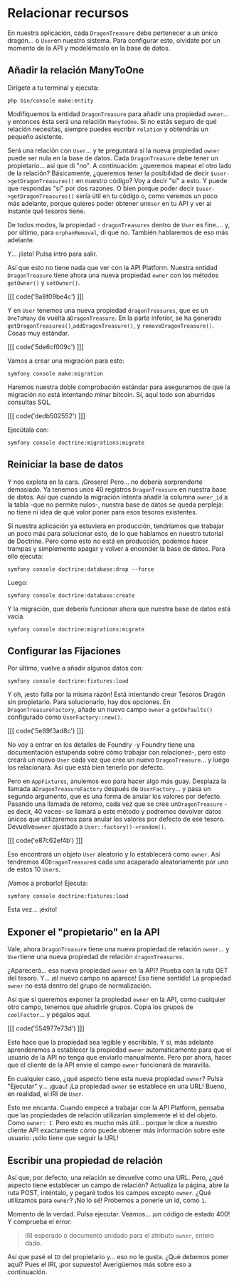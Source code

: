 # Relacionar recursos

En nuestra aplicación, cada `DragonTreasure` debe pertenecer a un único dragón... o `User`en nuestro sistema. Para configurar esto, olvídate por un momento de la API y modelémoslo en la base de datos.

## Añadir la relación ManyToOne

Dirígete a tu terminal y ejecuta:

```terminal
php bin/console make:entity
```

Modifiquemos la entidad `DragonTreasure` para añadir una propiedad `owner`... y entonces ésta será una relación `ManyToOne`. Si no estás seguro de qué relación necesitas, siempre puedes escribir `relation` y obtendrás un pequeño asistente.

Será una relación con `User`... y te preguntará si la nueva propiedad `owner` puede ser nula en la base de datos. Cada `DragonTreasure` debe tener un propietario... así que di "no". A continuación: ¿queremos mapear el otro lado de la relación? Básicamente, ¿queremos tener la posibilidad de decir `$user->getDragonTreasures()` en nuestro código? Voy a decir "sí" a esto. Y puede que respondas "sí" por dos razones. O bien porque poder decir `$user->getDragonTreasures()` sería útil en tu código o, como veremos un poco más adelante, porque quieres poder obtener un`User` en tu API y ver al instante qué tesoros tiene.

De todos modos, la propiedad - `dragonTreasures` dentro de `User` es fine.... y, por último, para `orphanRemoval`, di que no. También hablaremos de eso más adelante.

Y... ¡listo! Pulsa intro para salir.

Así que esto no tiene nada que ver con la API Platform. Nuestra entidad `DragonTreasure` tiene ahora una nueva propiedad `owner` con los métodos `getOwner()` y `setOwner()`. 

[[[ code('9a8f09be4c') ]]]

Y en `User` tenemos una nueva propiedad `dragonTreasures`, que es un `OneToMany` de vuelta a`DragonTreasure`. En la parte inferior, se ha generado `getDragonTreasures()`,`addDragonTreasure()`, y `removeDragonTreasure()`. Cosas muy estándar.

[[[ code('5de6cf009c') ]]]

Vamos a crear una migración para esto:

```terminal
symfony console make:migration
```

Haremos nuestra doble comprobación estándar para asegurarnos de que la migración no está intentando minar bitcoin. Sí, aquí todo son aburridas consultas SQL. 

[[[ code('dedb502552') ]]]

Ejecútala con:

```terminal
symfony console doctrine:migrations:migrate
```

## Reiniciar la base de datos

Y nos explota en la cara. ¡Grosero! Pero... no debería sorprenderte demasiado. Ya tenemos unos 40 registros `DragonTreasure` en nuestra base de datos. Así que cuando la migración intenta añadir la columna `owner_id` a la tabla -que no permite nulos-, nuestra base de datos se queda perpleja: no tiene ni idea de qué valor poner para esos tesoros existentes.

Si nuestra aplicación ya estuviera en producción, tendríamos que trabajar un poco más para solucionar esto, de lo que hablamos en nuestro tutorial de Doctrine. Pero como esto no está en producción, podemos hacer trampas y simplemente apagar y volver a encender la base de datos. Para ello ejecuta:

```terminal
symfony console doctrine:database:drop --force
```

Luego:

```terminal
symfony console doctrine:database:create
```

Y la migración, que debería funcionar ahora que nuestra base de datos está vacía.

```terminal
symfony console doctrine:migrations:migrate
```

## Configurar las Fijaciones

Por último, vuelve a añadir algunos datos con:

```terminal
symfony console doctrine:fixtures:load
```

Y oh, ¡esto falla por la misma razón! Está intentando crear Tesoros Dragón sin propietario. Para solucionarlo, hay dos opciones. En `DragonTreasureFactory`, añade un nuevo campo `owner` a `getDefaults()` configurado como `UserFactory::new()`.

[[[ code('5e89f3ad8c') ]]]

No voy a entrar en los detalles de Foundry -y Foundry tiene una documentación estupenda sobre cómo trabajar con relaciones-, pero esto creará un nuevo `User` cada vez que cree un nuevo `DragonTreasure`... y luego los relacionará. Así que está bien tenerlo por defecto.

Pero en `AppFixtures`, anulemos eso para hacer algo más guay. Desplaza la llamada a`DragonTreasureFactory` después de `UserFactory`... y pasa un segundo argumento, que es una forma de anular los valores por defecto. Pasando una llamada de retorno, cada vez que se cree un`DragonTreasure` -es decir, 40 veces- se llamará a este método y podremos devolver datos únicos que utilizaremos para anular los valores por defecto de ese tesoro. Devuelve`owner` ajustado a `User::factory()->random()`.

[[[ code('e87c62ef4b') ]]]

Eso encontrará un objeto `User` aleatorio y lo establecerá como `owner`. Así tendremos 40`DragonTreasure`s cada uno acaparado aleatoriamente por uno de estos 10 `User`s.

¡Vamos a probarlo! Ejecuta:

```terminal
symfony console doctrine:fixtures:load
```

Esta vez... ¡éxito!

## Exponer el "propietario" en la API

Vale, ahora `DragonTreasure` tiene una nueva propiedad de relación `owner`... y `User`tiene una nueva propiedad de relación `dragonTreasures`.

¿Aparecerá... esa nueva propiedad `owner` en la API? Prueba con la ruta GET del tesoro. Y... ¡el nuevo campo no aparece! Eso tiene sentido! La propiedad `owner` no está dentro del grupo de normalización.

Así que si queremos exponer la propiedad `owner` en la API, como cualquier otro campo, tenemos que añadirle grupos. Copia los grupos de `coolFactor`... y pégalos aquí.

[[[ code('554977e73d') ]]]

Esto hace que la propiedad sea legible y escribible. Y sí, más adelante aprenderemos a establecer la propiedad `owner` automáticamente para que el usuario de la API no tenga que enviarlo manualmente. Pero por ahora, hacer que el cliente de la API envíe el campo `owner` funcionará de maravilla.

En cualquier caso, ¿qué aspecto tiene esta nueva propiedad `owner`? Pulsa "Ejecutar" y... ¡guau! ¡La propiedad `owner` se establece en una URL! Bueno, en realidad, el IRI de `User`.

Esto me encanta. Cuando empecé a trabajar con la API Platform, pensaba que las propiedades de relación utilizarían simplemente el id del objeto. Como `owner: 1`. Pero esto es mucho más útil... porque le dice a nuestro cliente API exactamente cómo puede obtener más información sobre este usuario: ¡sólo tiene que seguir la URL!

## Escribir una propiedad de relación

Así que, por defecto, una relación se devuelve como una URL. Pero, ¿qué aspecto tiene establecer un campo de relación? Actualiza la página, abre la ruta POST, inténtalo, y pegaré todos los campos excepto `owner`. ¿Qué utilizamos para `owner`? ¡No lo sé! Probemos a ponerle un id, como `1`.

Momento de la verdad. Pulsa ejecutar. Veamos... ¡un código de estado 400! Y comprueba el error:

> IRI esperado o documento anidado para el atributo `owner`, entero dado.

Así que pasé el `ID` del propietario y... eso no le gusta. ¿Qué debemos poner aquí? Pues el IRI, ¡por supuesto! Averigüemos más sobre eso a continuación.
